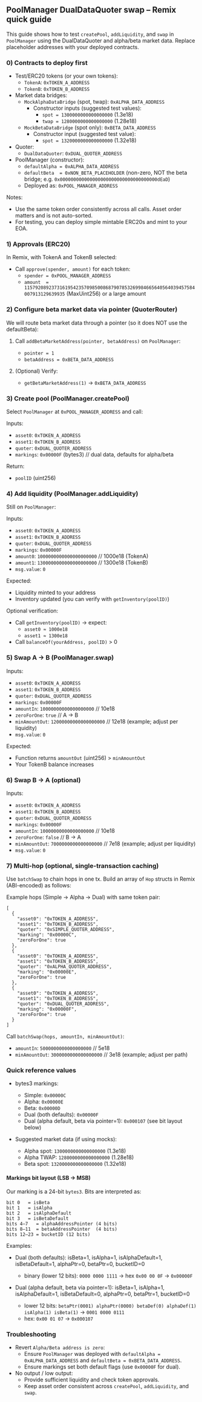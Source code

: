 ## PoolManager DualDataQuoter swap – Remix quick guide

This guide shows how to test `createPool`, `addLiquidity`, and `swap` in `PoolManager` using the DualDataQuoter and alpha/beta market data. Replace placeholder addresses with your deployed contracts.

### 0) Contracts to deploy first
- Test/ERC20 tokens (or your own tokens):
  - `TokenA`: `0xTOKEN_A_ADDRESS`
  - `TokenB`: `0xTOKEN_B_ADDRESS`
- Market data bridges:
  - `MockAlphaDataBridge` (spot, twap): `0xALPHA_DATA_ADDRESS`
    - Constructor inputs (suggested test values):
      - `spot = 1300000000000000000`  (1.3e18)
      - `twap = 1280000000000000000`  (1.28e18)
  - `MockBetaDataBridge` (spot only): `0xBETA_DATA_ADDRESS`
    - Constructor input (suggested test value):
      - `spot = 1320000000000000000`  (1.32e18)
- Quoter:
  - `DualDataQuoter`: `0xDUAL_QUOTER_ADDRESS`
- PoolManager (constructor):
  - `defaultAlpha = 0xALPHA_DATA_ADDRESS`
  - `defaultBeta  = 0xNON_BETA_PLACEHOLDER` (non-zero, NOT the beta bridge; e.g. `0x000000000000000000000000000000000000dEaD`)
  - Deployed as: `0xPOOL_MANAGER_ADDRESS`

Notes:
- Use the same token order consistently across all calls. Asset order matters and is not auto-sorted.
- For testing, you can deploy simple mintable ERC20s and mint to your EOA.

### 1) Approvals (ERC20)
In Remix, with TokenA and TokenB selected:
- Call `approve(spender, amount)` for each token:
  - `spender = 0xPOOL_MANAGER_ADDRESS`
  - `amount  = 115792089237316195423570985008687907853269984665640564039457584007913129639935` (MaxUint256) or a large amount

### 2) Configure beta market data via pointer (QuoterRouter)
We will route beta market data through a pointer (so it does NOT use the defaultBeta):

1) Call `addBetaMarketAddress(pointer, betaAddress)` on `PoolManager`:
   - `pointer = 1`
   - `betaAddress = 0xBETA_DATA_ADDRESS`

2) (Optional) Verify:
   - `getBetaMarketAddress(1)` → `0xBETA_DATA_ADDRESS`

### 3) Create pool (PoolManager.createPool)
Select `PoolManager` at `0xPOOL_MANAGER_ADDRESS` and call:

Inputs:
- `asset0`: `0xTOKEN_A_ADDRESS`
- `asset1`: `0xTOKEN_B_ADDRESS`
- `quoter`: `0xDUAL_QUOTER_ADDRESS`
- `markings`: `0x00000F` (bytes3)  // dual data, defaults for alpha/beta

Return:
- `poolID` (uint256)

### 4) Add liquidity (PoolManager.addLiquidity)
Still on `PoolManager`:

Inputs:
- `asset0`: `0xTOKEN_A_ADDRESS`
- `asset1`: `0xTOKEN_B_ADDRESS`
- `quoter`: `0xDUAL_QUOTER_ADDRESS`
- `markings`: `0x00000F`
- `amount0`: `1000000000000000000000`   // 1000e18 (TokenA)
- `amount1`: `1300000000000000000000`  // 1300e18 (TokenB)
- `msg.value`: `0`

Expected:
- Liquidity minted to your address
- Inventory updated (you can verify with `getInventory(poolID)`)

Optional verification:
- Call `getInventory(poolID)` → expect:
  - `asset0 ≈ 1000e18`
  - `asset1 ≈ 1300e18`
- Call `balanceOf(yourAddress, poolID)` > 0

### 5) Swap A → B (PoolManager.swap)
Inputs:
- `asset0`: `0xTOKEN_A_ADDRESS`
- `asset1`: `0xTOKEN_B_ADDRESS`
- `quoter`: `0xDUAL_QUOTER_ADDRESS`
- `markings`: `0x00000F`
- `amountIn`: `10000000000000000000`     // 10e18
- `zeroForOne`: `true`                    // A → B
- `minAmountOut`: `12000000000000000000` // 12e18 (example; adjust per liquidity)
- `msg.value`: `0`

Expected:
- Function returns `amountOut` (uint256) > `minAmountOut`
- Your TokenB balance increases

### 6) Swap B → A (optional)
Inputs:
- `asset0`: `0xTOKEN_A_ADDRESS`
- `asset1`: `0xTOKEN_B_ADDRESS`
- `quoter`: `0xDUAL_QUOTER_ADDRESS`
- `markings`: `0x00000F`
- `amountIn`: `10000000000000000000`     // 10e18
- `zeroForOne`: `false`                   // B → A
- `minAmountOut`: `7000000000000000000`  // 7e18 (example; adjust per liquidity)
- `msg.value`: `0`

### 7) Multi-hop (optional, single-transaction caching)
Use `batchSwap` to chain hops in one tx. Build an array of `Hop` structs in Remix (ABI-encoded) as follows:

Example hops (Simple → Alpha → Dual) with same token pair:
```
[
  {
    "asset0": "0xTOKEN_A_ADDRESS",
    "asset1": "0xTOKEN_B_ADDRESS",
    "quoter": "0xSIMPLE_QUOTER_ADDRESS",
    "marking": "0x00000C",
    "zeroForOne": true
  },
  {
    "asset0": "0xTOKEN_A_ADDRESS",
    "asset1": "0xTOKEN_B_ADDRESS",
    "quoter": "0xALPHA_QUOTER_ADDRESS",
    "marking": "0x00000E",
    "zeroForOne": true
  },
  {
    "asset0": "0xTOKEN_A_ADDRESS",
    "asset1": "0xTOKEN_B_ADDRESS",
    "quoter": "0xDUAL_QUOTER_ADDRESS",
    "marking": "0x00000F",
    "zeroForOne": true
  }
]
```

Call `batchSwap(hops, amountIn, minAmountOut)`:
- `amountIn`: `5000000000000000000`   // 5e18
- `minAmountOut`: `3000000000000000000` // 3e18 (example; adjust per path)

### Quick reference values
- bytes3 markings:
  - Simple: `0x00000C`
  - Alpha:  `0x00000E`
  - Beta:   `0x00000D`
  - Dual (both defaults):   `0x00000F`
  - Dual (alpha default, beta via pointer=1): `0x000107` (see bit layout below)

- Suggested market data (if using mocks):
  - Alpha spot: `1300000000000000000` (1.3e18)
  - Alpha TWAP: `1280000000000000000` (1.28e18)
  - Beta spot:  `1320000000000000000` (1.32e18)

#### Markings bit layout (LSB → MSB)
Our marking is a 24-bit `bytes3`. Bits are interpreted as:

```
bit 0   = isBeta
bit 1   = isAlpha
bit 2   = isAlphaDefault
bit 3   = isBetaDefault
bits 4–7   = alphaAddressPointer (4 bits)
bits 8–11  = betaAddressPointer  (4 bits)
bits 12–23 = bucketID (12 bits)
```

Examples:
- Dual (both defaults): isBeta=1, isAlpha=1, isAlphaDefault=1, isBetaDefault=1, alphaPtr=0, betaPtr=0, bucketID=0
  - binary (lower 12 bits): `0000 0000 1111` → hex `0x00 00 0F` → `0x00000F`

- Dual (alpha default, beta via pointer=1): isBeta=1, isAlpha=1, isAlphaDefault=1, isBetaDefault=0, alphaPtr=0, betaPtr=1, bucketID=0
  - lower 12 bits: `betaPtr(0001) alphaPtr(0000) betaDef(0) alphaDef(1) isAlpha(1) isBeta(1)` → `0001 0000 0111`
  - hex: `0x00 01 07` → `0x000107`

### Troubleshooting
- Revert `Alpha/Beta address is zero`:
  - Ensure `PoolManager` was deployed with `defaultAlpha = 0xALPHA_DATA_ADDRESS` and `defaultBeta = 0xBETA_DATA_ADDRESS`.
  - Ensure markings set both default flags (use `0x00000F` for dual).
- No output / low output:
  - Provide sufficient liquidity and check token approvals.
  - Keep asset order consistent across `createPool`, `addLiquidity`, and `swap`.

